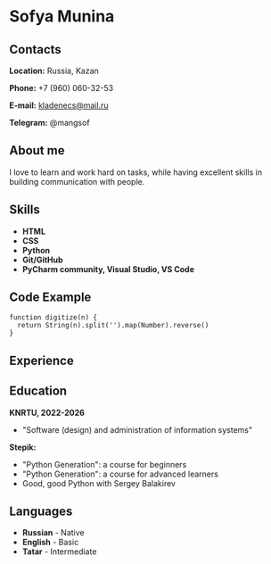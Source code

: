 # Sofya Munina
## Contacts
**Location:** Russia, Kazan

**Phone:** +7 (960) 060-32-53

**E-mail:** kladenecs@mail.ru

**Telegram:** @mangsof

## About me

I love to learn and work hard on tasks, while having excellent skills in building communication with people.

## Skills

* **HTML**
* **CSS**
* **Python**
* **Git/GitHub**
* **PyCharm community, Visual Studio, VS Code**


## Code Example

```
function digitize(n) {
  return String(n).split('').map(Number).reverse()
}
```


## Experience


## Education
**KNRTU, 2022-2026**
* "Software (design) and administration of information systems"

**Stepik:**
* "Python Generation": a course for beginners
* "Python Generation": a course for advanced learners
* Good, good Python with Sergey Balakirev

## Languages
* **Russian** - Native
* **English** - Basic
* **Tatar** - Intermediate

